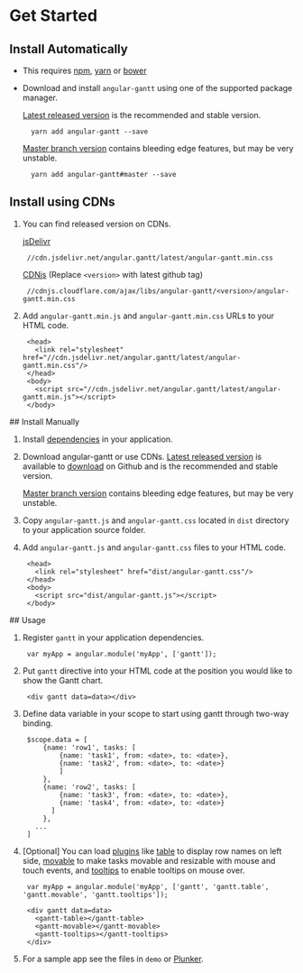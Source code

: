 # Get Started

## Install Automatically

- This requires [npm](https://www.npmjs.com/), [yarn](https://yarnpkg.com/) or [bower](https://bower.io/)

- Download and install `angular-gantt` using one of the supported package manager.

    [Latest released version](https://github.com/angular-gantt/angular-gantt/releases/latest) is the recommended and stable version.

        yarn add angular-gantt --save
    
    [Master branch version](https://github.com/angular-gantt/angular-gantt/tree/master) contains bleeding edge features, but may be very unstable.

        yarn add angular-gantt#master --save
        
## Install using CDNs

1. You can find released version on CDNs.

    [jsDelivr](http://www.jsdelivr.com/)
    
        //cdn.jsdelivr.net/angular.gantt/latest/angular-gantt.min.css
    
    [CDNjs](http://www.cdnjs.com/) (Replace `<version>` with latest github tag)
    
        //cdnjs.cloudflare.com/ajax/libs/angular-gantt/<version>/angular-gantt.min.css
    
2. Add `angular-gantt.min.js` and `angular-gantt.min.css` URLs to your HTML code.

        <head>
          <link rel="stylesheet" href="//cdn.jsdelivr.net/angular.gantt/latest/angular-gantt.min.css"/>
        </head>
        <body>
          <script src="//cdn.jsdelivr.net/angular.gantt/latest/angular-gantt.min.js"></script>
        </body>

## Install Manually

1. Install [dependencies](faq.md#what-are-the-dependencies) in your application.

2. Download angular-gantt or use CDNs.
    [Latest released version](https://github.com/angular-gantt/angular-gantt/releases/latest) is available to 
    [download](https://github.com/angular-gantt/angular-gantt/releases/latest) on Github and is the recommended and stable version.
        
    [Master branch version](https://github.com/angular-gantt/angular-gantt/tree/master) contains bleeding edge features, but may be very unstable.

3. Copy `angular-gantt.js` and `angular-gantt.css` located in `dist` directory to your application source folder.

4. Add `angular-gantt.js` and `angular-gantt.css` files to your HTML code.

        <head>
          <link rel="stylesheet" href="dist/angular-gantt.css"/>
        </head>
        <body>
          <script src="dist/angular-gantt.js"></script>
        </body>

## Usage

1. Register `gantt` in your application dependencies.

        var myApp = angular.module('myApp', ['gantt']);

2. Put `gantt` directive into your HTML code at the position you would like to show the Gantt chart.

        <div gantt data=data></div>

3. Define data variable in your scope to start using gantt through two-way binding.

        $scope.data = [
            {name: 'row1', tasks: [
                {name: 'task1', from: <date>, to: <date>},
                {name: 'task2', from: <date>, to: <date>}
                ]
            },
            {name: 'row2', tasks: [
                {name: 'task3', from: <date>, to: <date>},
                {name: 'task4', from: <date>, to: <date>}
              ]
            },
          ...
        ]

4. \[Optional\] You can load [plugins](configuration/plugins.md) like 
  [table](plugins/table.md) to display row names on left side, 
  [movable](plugins/movable.md) to make tasks movable and resizable with mouse and touch events, and 
  [tooltips](plugins/tooltips.md) to enable tooltips on mouse over.

        var myApp = angular.module('myApp', ['gantt', 'gantt.table', 'gantt.movable', 'gantt.tooltips']);
        
    <!-- -->
    
        <div gantt data=data>
          <gantt-table></gantt-table>
          <gantt-movable></gantt-movable>
          <gantt-tooltips></gantt-tooltips>
        </div>

5. For a sample app see the files in `demo` or [Plunker](http://plnkr.co/XYYkD8tf5b2LQs5kL5nx).
